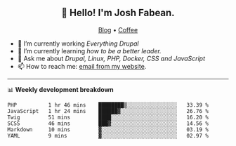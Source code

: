 <h2 align="center">👋 Hello! I'm Josh Fabean.</h2>
<p align="center">
  <a href="https://joshfabean.com">Blog</a> •
  <a href="https://www.buymeacoffee.com/LSxne6Yr4">Coffee</a>
</p>

- 🔭 I’m currently working *Everything Drupal*
- 🌱 I’m currently learning *how to be a better leader.*
- 💬 Ask me about *Drupal, Linux, PHP, Docker, CSS and JavaScript*
- 📫 How to reach me: [email from my website](https://joshfabean.com).

-------

📊 **Weekly development breakdown**
<!--START_SECTION:waka-->

```text
PHP          1 hr 46 mins    ████████▒░░░░░░░░░░░░░░░░   33.39 %
JavaScript   1 hr 24 mins    ██████▓░░░░░░░░░░░░░░░░░░   26.76 %
Twig         51 mins         ████░░░░░░░░░░░░░░░░░░░░░   16.20 %
SCSS         46 mins         ███▓░░░░░░░░░░░░░░░░░░░░░   14.56 %
Markdown     10 mins         ▓░░░░░░░░░░░░░░░░░░░░░░░░   03.19 %
YAML         9 mins          ▓░░░░░░░░░░░░░░░░░░░░░░░░   02.97 %
```

<!--END_SECTION:waka-->

<!--
**fabean/fabean** is a ✨ _special_ ✨ repository because its `README.md` (this file) appears on your GitHub profile.

Here are some ideas to get you started:

- 🔭 I’m currently working on ...
- 🌱 I’m currently learning ...
- 👯 I’m looking to collaborate on ...
- 🤔 I’m looking for help with ...
- 💬 Ask me about ...
- 📫 How to reach me: ...
- 😄 Pronouns: ...
- ⚡ Fun fact: ...
-->
